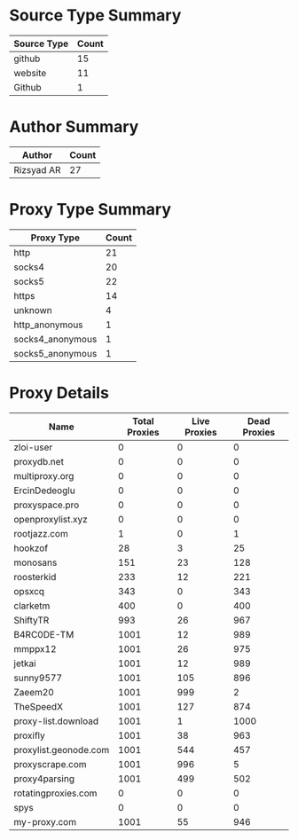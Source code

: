 # Source Type Summary

| Source Type | Count |
|-------------|-------|
| github | 15 |
| website | 11 |
| Github | 1 |


# Author Summary

| Author | Count |
|--------|-------|
| Rizsyad AR | 27 |


# Proxy Type Summary

| Proxy Type | Count |
|------------|-------|
| http | 21 |
| socks4 | 20 |
| socks5 | 22 |
| https | 14 |
| unknown | 4 |
| http_anonymous | 1 |
| socks4_anonymous | 1 |
| socks5_anonymous | 1 |


# Proxy Details

| Name | Total Proxies | Live Proxies | Dead Proxies |
|------|---------------|--------------|---------------|
| zloi-user | 0 | 0 | 0 |
| proxydb.net | 0 | 0 | 0 |
| multiproxy.org | 0 | 0 | 0 |
| ErcinDedeoglu | 0 | 0 | 0 |
| proxyspace.pro | 0 | 0 | 0 |
| openproxylist.xyz | 0 | 0 | 0 |
| rootjazz.com | 1 | 0 | 1 |
| hookzof | 28 | 3 | 25 |
| monosans | 151 | 23 | 128 |
| roosterkid | 233 | 12 | 221 |
| opsxcq | 343 | 0 | 343 |
| clarketm | 400 | 0 | 400 |
| ShiftyTR | 993 | 26 | 967 |
| B4RC0DE-TM | 1001 | 12 | 989 |
| mmppx12 | 1001 | 26 | 975 |
| jetkai | 1001 | 12 | 989 |
| sunny9577 | 1001 | 105 | 896 |
| Zaeem20 | 1001 | 999 | 2 |
| TheSpeedX | 1001 | 127 | 874 |
| proxy-list.download | 1001 | 1 | 1000 |
| proxifly | 1001 | 38 | 963 |
| proxylist.geonode.com | 1001 | 544 | 457 |
| proxyscrape.com | 1001 | 996 | 5 |
| proxy4parsing | 1001 | 499 | 502 |
| rotatingproxies.com | 0 | 0 | 0 |
| spys | 0 | 0 | 0 |
| my-proxy.com | 1001 | 55 | 946 |
